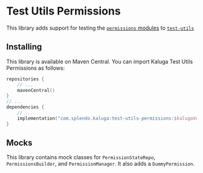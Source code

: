 # Test Utils Permissions

This library adds support for testing the [`permissions` modules](../base-permissions) to [`test-utils`](../test-utils-base)

## Installing
This library is available on Maven Central. You can import Kaluga Test Utils Permissions as follows:

```kotlin
repositories {
    // ...
    mavenCentral()
}
// ...
dependencies {
    // ...
    implementation("com.splendo.kaluga:test-utils-permissions:$kalugaVersion")
}
```

## Mocks
This library contains mock classes for `PermissionStateRepo`, `PermissionsBuilder`, and `PermissionManager`.
It also adds a `DummyPermission`.
